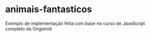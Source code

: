 # animais-fantasticos
Exemplo de implementação feita com base no curso de JavaScript completo da Origamid
